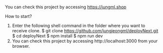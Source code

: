 You can check this project by accessing https://jungml.shop

How to start?

1. Enter the following shell command in the folder where you want to receive clone.
   $ git clone https://github.com/jungjeongml/deployNext.git
   $ cd deployNext
   $ npm install
   $ npm run dev
2. You can check this project by accessing http://localhost:3000 from your browser.
